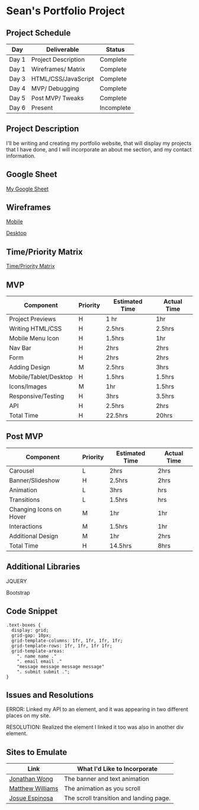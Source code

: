 # Sean's Portfolio Project

## Project Schedule

| Day   | Deliverable         | Status     |
| ----- | ------------------- | ---------- |
| Day 1 | Project Description | Complete   |
| Day 1 | Wireframes/ Matrix  | Complete   |
| Day 3 | HTML/CSS/JavaScript | Complete   |
| Day 4 | MVP/ Debugging      | Complete |
| Day 5 | Post MVP/ Tweaks    | Complete |
| Day 6 | Present             | Incomplete |

## Project Description

I'll be writing and creating my portfolio website, that will display my projects that I have done, and I will incorporate an about me section, and my contact information.

## Google Sheet

[My Google Sheet](https://docs.google.com/spreadsheets/d/1Op6UNpvOlkseYN3nuUvIPktQIl_CGZMYnK6axwH5__s/edit?usp=sharing)

## Wireframes

[Mobile](https://i.imgur.com/Cxr28up.jpg)

[Desktop](https://i.imgur.com/9nNzw0n.jpg)

## Time/Priority Matrix

[Time/Priority Matrix](https://i.imgur.com/xPOnde4.jpg)

## MVP

| Component             | Priority | Estimated Time | Actual Time |
| --------------------- | -------- | -------------- | ----------- |
| Project Previews      | H        | 1 hr           | 1hr         |
| Writing HTML/CSS      | H        | 2.5hrs         | 2.5hrs      |
| Mobile Menu Icon      | H        | 1.5hrs         | 1hr         |
| Nav Bar               | H        | 2hrs           | 2hrs        |
| Form                  | H        | 2hrs           | 2hrs        |
| Adding Design         | M        | 2.5hrs         | 3hrs        |
| Mobile/Tablet/Desktop | H        | 1.5hrs         | 1.5hrs      |
| Icons/Images          | M        | 1hr            | 1.5hrs      |
| Responsive/Testing    | H        | 3hrs           | 3.5hrs      |
| API                   | H        | 2.5hrs         | 2hrs        |
| Total Time            | H        | 22.5hrs        | 20hrs       |

## Post MVP

| Component               | Priority | Estimated Time | Actual Time |
| ----------------------- | -------- | -------------- | ----------- |
| Carousel                | L        | 2hrs           | 2hrs        |
| Banner/Slideshow        | H        | 2.5hrs         | 2hrs        |
| Animation               | L        | 3hrs           | hrs         |
| Transitions             | L        | 1.5hrs         | hrs         |
| Changing Icons on Hover | M        | 1hr            | 1hr         |
| Interactions            | M        | 1.5hrs         | 1hr         |
| Additional Design       | M        | 1hr            | 2hrs        |
| Total Time              | H        | 14.5hrs        | 8hrs        |

## Additional Libraries

JQUERY

Bootstrap

## Code Snippet

```
.text-boxes {
  display: grid;
  grid-gap: 10px;
  grid-template-columns: 1fr, 1fr, 1fr, 1fr;
  grid-template-rows: 1fr, 1fr, 1fr 1fr;
  grid-template-areas:
    ". name name ."
    ". email email ."
    "message message message message"
    ". submit submit .";
}
```

## Issues and Resolutions

ERROR: Linked my API to an element, and it was appearing in two different places on my site.

RESOLUTION: Realized the element I linked it too was also in another div element.

## Sites to Emulate

| Link                                                                      | What I'd Like to Incorporate            |
| ------------------------------------------------------------------------- | --------------------------------------- |
| [Jonathan Wong](https://jonathanwong110.github.io/JonathanWongPortfolio/) | The banner and text animation           |
| [Matthew Williams](http://findmatthew.com/)                               | The animation as you scroll             |
| [Josue Espinosa ](http://ejosue.com/)                                     | The scroll transition and landing page. |
